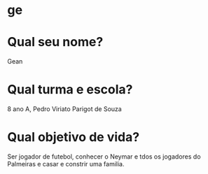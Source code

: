 # ge
# Qual seu nome?
Gean
# Qual turma e escola?
8 ano A, Pedro Viriato Parigot de Souza
# Qual objetivo de vida?
Ser jogador de futebol, conhecer o Neymar e tdos os jogadores do Palmeiras e casar e constrir uma familia.
